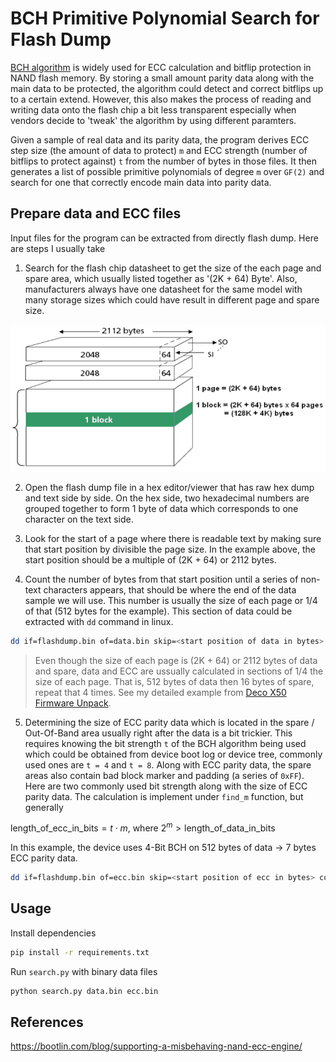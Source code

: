 # BCH Primitive Polynomial Search for Flash Dump

[BCH algorithm](https://en.wikipedia.org/wiki/BCH_code) is widely used for ECC calculation and bitflip protection in NAND flash memory. By storing a small amount parity data along with the main data to be protected, the algorithm could detect and correct bitflips up to a certain extend. However, this also makes the process of reading and writing data onto the flash chip a bit less transparent especially when vendors decide to 'tweak' the algorithm by using different paramters. 

Given a sample of real data and its parity data, the program derives ECC step size (the amount of data to protect) `m` and ECC strength (number of bitflips to protect against) `t` from the number of bytes in those files. It then generates a list of possible primitive polynomials of degree `m` over `GF(2)` and search for one that correctly encode main data into parity data.

## Prepare data and ECC files

Input files for the program can be extracted from directly flash dump. Here are steps I usually take

1. Search for the flash chip datasheet to get the size of the each page and spare area, which usually listed together as '(2K + 64) Byte'. Also, manufacturers always have one datasheet for the same model with many storage sizes which could have result in different page and spare size.

![NAND Layout](imgs/nand.png)

2. Open the flash dump file in a hex editor/viewer that has raw hex dump and text side by side. On the hex side, two hexadecimal numbers are grouped together to form 1 byte of data which corresponds to one character on the text side.

3. Look for the start of a page where there is readable text by making sure that start position by divisible the page size. In the example above, the start position should be a multiple of (2K + 64) or 2112 bytes.

4. Count the number of bytes from that start position until a series of non-text characters appears, that should be where the end of the data sample we will use. This number is usually the size of each page or 1/4 of that (512 bytes for the example). This section of data could be extracted with `dd` command in linux.

```bash
dd if=flashdump.bin of=data.bin skip=<start position of data in bytes> count=<length of data> bs=1
```
> Even though the size of each page is (2K + 64) or 2112 bytes of data and spare, data and ECC are ussually calculated in sections of 1/4 the size of each page. That is, 512 bytes of data then 16 bytes of spare, repeat that 4 times. See my detailed example from [Deco X50 Firmware Unpack](https://github.com/giahuy2201/Deco-X50-Firmware-Unpack).

5. Determining the size of ECC parity data which is located in the spare / Out-Of-Band area usually right after the data is a bit trickier. This requires knowing the bit strength `t` of the BCH algorithm being used which could be obtained from device boot log or device tree, commonly used ones are `t = 4` and `t = 8`. Along with ECC parity data, the spare areas also contain bad block marker and padding (a series of `0xFF`). Here are two commonly used bit strength along with the size of ECC parity data. The calculation is implement under `find_m` function, but generally

$`\text{length\_of\_ecc\_in\_bits} = t \cdot m \text{, where } 2^m > \text{length\_of\_data\_in\_bits}`$

In this example, the device uses 4-Bit BCH on 512 bytes of data -> 7 bytes ECC parity data. 

```bash
dd if=flashdump.bin of=ecc.bin skip=<start position of ecc in bytes> count=<length of ecc> bs=1
```

## Usage

Install dependencies

```bash
pip install -r requirements.txt
```

Run `search.py` with binary data files

```bash
python search.py data.bin ecc.bin
```

## References

https://bootlin.com/blog/supporting-a-misbehaving-nand-ecc-engine/